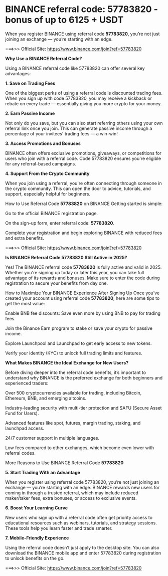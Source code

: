
# BINANCE referral code: 57783820  - bonus of up to 6125 + USDT



When you register BINANCE using referral code **57783820**, you’re not just joining an exchange — you’re starting with an edge.


===>>> Official Site: https://www.binance.com/join?ref=57783820



**Why Use a BINANCE Referral Code?**

Using a BINANCE referral code like 57783820 can offer several key advantages:

**1. Save on Trading Fees**

One of the biggest perks of using a referral code is discounted trading fees. When you sign up with code 57783820, you may receive a kickback or rebate on every trade — essentially giving you more crypto for your money.

**2. Earn Passive Income**

Not only do you save, but you can also start referring others using your own referral link once you join. This can generate passive income through a percentage of your invitees' trading fees — a win-win!

**3. Access Promotions and Bonuses**

BINANCE often offers exclusive promotions, giveaways, or competitions for users who join with a referral code. Code 57783820 ensures you're eligible for any referral-based campaigns.

**4. Support From the Crypto Community**

When you join using a referral, you're often connecting through someone in the crypto community. This can open the door to advice, tutorials, and support, especially helpful for beginners.

How to Use Referral Code **57783820** on BINANCE
Getting started is simple:

Go to the official BINANCE registration page.

On the sign-up form, enter referral code: **57783820**.

Complete your registration and begin exploring BINANCE with reduced fees and extra benefits.


===>>> Official Site: https://www.binance.com/join?ref=57783820



**Is BINANCE Referral Code 57783820 Still Active in 2025?**


Yes! The BINANCE referral code **57783820** is fully active and valid in 2025. Whether you're signing up today or later this year, you can take full advantage of its rewards and bonuses. Make sure to enter the code during registration to secure your benefits from day one.

How to Maximize Your BINANCE Experience After Signing Up
Once you’ve created your account using referral code **57783820**, here are some tips to get the most value:

Enable BNB fee discounts: Save even more by using BNB to pay for trading fees.

Join the Binance Earn program to stake or save your crypto for passive income.

Explore Launchpool and Launchpad to get early access to new tokens.

Verify your identity (KYC) to unlock full trading limits and features.


**What Makes BINANCE the Ideal Exchange for New Users?**


Before diving deeper into the referral code benefits, it’s important to understand why BINANCE is the preferred exchange for both beginners and experienced traders:

Over 500 cryptocurrencies available for trading, including Bitcoin, Ethereum, BNB, and emerging altcoins.

Industry-leading security with multi-tier protection and SAFU (Secure Asset Fund for Users).

Advanced features like spot, futures, margin trading, staking, and launchpad access.

24/7 customer support in multiple languages.

Low fees compared to other exchanges, which become even lower with referral codes.

More Reasons to Use BINANCE Referral Code **57783820**

**5. Start Trading With an Advantage**

When you register using referral code 57783820, you’re not just joining an exchange — you’re starting with an edge. BINANCE rewards new users for coming in through a trusted referral, which may include reduced maker/taker fees, extra bonuses, or access to exclusive events.

**6. Boost Your Learning Curve**

New users who sign up with a referral code often get priority access to educational resources such as webinars, tutorials, and strategy sessions. These tools help you learn faster and trade smarter.

**7. Mobile-Friendly Experience**

Using the referral code doesn’t just apply to the desktop site. You can also download the BINANCE mobile app and enter 57783820 during registration to unlock benefits on the go.



===>>> Official Site: https://www.binance.com/join?ref=57783820
